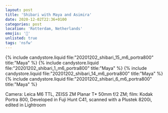 ```yaml
---
layout: post
title: 'Shibari with Maya and Asimira'
date: 2020-12-02T22:36+0100
categories: post
location: 'Rotterdam, Netherlands'
emojis: '🔞'
unlisted: true
tags: 'nsfw'
---
```


{% include candystore.liquid file:"20201202_shibari_15_m6_portra800" title:"Maya" %}
{% include candystore.liquid file:"20201202_shibari_1_m6_portra800" title:"Maya" %}
{% include candystore.liquid file:"20201202_shibari_14_m6_portra800" title:"Maya" %}
{% include candystore.liquid file:"20201202_shibari_6_m6_portra800" title:"Maya" %}

Camera: Leica M6 TTL, ZEISS ZM Planar T\* 50mm f/2 ZM; film: Kodak Portra 800, Developed in Fuji Hunt C41, scanned with a Plustek 8200i, edited in Lightroom
